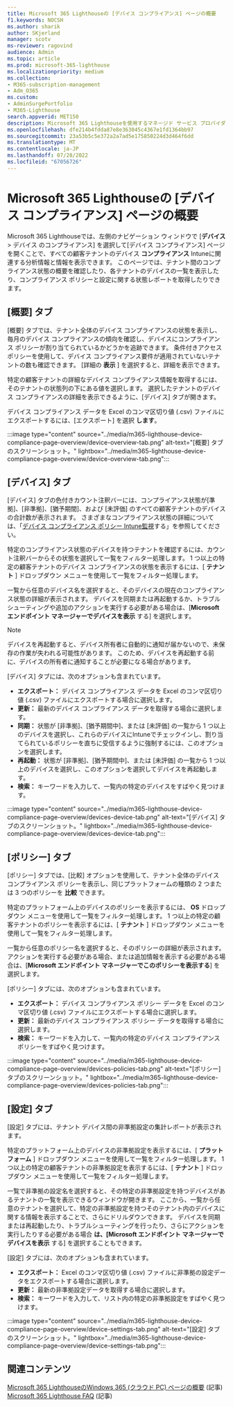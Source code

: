 ```yaml
---
title: Microsoft 365 Lighthouseの [デバイス コンプライアンス] ページの概要
f1.keywords: NOCSH
ms.author: sharik
author: SKjerland
manager: scotv
ms-reviewer: ragovind
audience: Admin
ms.topic: article
ms.prod: microsoft-365-lighthouse
ms.localizationpriority: medium
ms.collection:
- M365-subscription-management
- Adm_O365
ms.custom:
- AdminSurgePortfolio
- M365-Lighthouse
search.appverid: MET150
description: Microsoft 365 Lighthouseを使用するマネージド サービス プロバイダー (MSP) の場合は、デバイス コンプライアンス ページについて説明します。
ms.openlocfilehash: dfe214b4fdda87e8e363045c4367e1fd1364bb97
ms.sourcegitcommit: 23a53b5c5e372a2a7ad5e175850224d3d464f6dd
ms.translationtype: MT
ms.contentlocale: ja-JP
ms.lasthandoff: 07/28/2022
ms.locfileid: "67056726"
---
```

# <a name="overview-of-the-device-compliance-page-in-microsoft-365-lighthouse"></a>Microsoft 365 Lighthouseの [デバイス コンプライアンス] ページの概要

Microsoft 365 Lighthouseでは、左側のナビゲーション ウィンドウで [**デバイス** >  デバイス のコンプライアンス] を選択して[デバイス コンプライアンス] ページを開くことで、すべての顧客テナントのデバイス **コンプライアンス** Intuneに関連する分析情報と情報を表示できます。 このページでは、テナント間のコンプライアンス状態の概要を確認したり、各テナントのデバイスの一覧を表示したり、コンプライアンス ポリシーと設定に関する状態レポートを取得したりできます。

## <a name="overview-tab"></a>[概要] タブ  
  
[概要] タブでは、テナント全体のデバイス コンプライアンスの状態を表示し、毎月のデバイス コンプライアンスの傾向を確認し、デバイスにコンプライアンス ポリシーが割り当てられているかどうかを追跡できます。 条件付きアクセス ポリシーを使用して、デバイス コンプライアンス要件が適用されていないテナントの数も確認できます。 [詳細の **表示** ] を選択すると、詳細を表示できます。

特定の顧客テナントの詳細なデバイス コンプライアンス情報を取得するには、そのテナントの状態列の下にある値を選択します。 選択したテナントのデバイス コンプライアンスの詳細を表示できるように、[デバイス] タブが開きます。

デバイス コンプライアンス データを Excel のコンマ区切り値 (.csv) ファイルにエクスポートするには、[エクスポート] を選択 **します**。

:::image type="content" source="../media/m365-lighthouse-device-compliance-page-overview/device-overview-tab.png" alt-text="[概要] タブのスクリーンショット。" lightbox="../media/m365-lighthouse-device-compliance-page-overview/device-overview-tab.png":::

## <a name="devices-tab"></a>[デバイス] タブ

[デバイス] タブの色付きカウント注釈バーには、コンプライアンス状態が[準拠]、[非準拠]、[猶予期間]、および [未評価] のすべての顧客テナントのデバイスの合計数が表示されます。 さまざまなコンプライアンス状態の詳細については、「[デバイス コンプライアンス ポリシー Intune監視](/mem/intune/protect/compliance-policy-monitor)する」を参照してください。

特定のコンプライアンス状態のデバイスを持つテナントを確認するには、カウント注釈バーからその状態を選択して一覧をフィルター処理します。 1 つ以上の特定の顧客テナントのデバイス コンプライアンスの状態を表示するには、[ **テナント** ] ドロップダウン メニューを使用して一覧をフィルター処理します。

一覧から任意のデバイス名を選択すると、そのデバイスの現在のコンプライアンス状態の詳細が表示されます。 デバイスを同期または再起動するか、トラブルシューティングや追加のアクションを実行する必要がある場合は、[**Microsoft エンドポイント マネージャーでデバイスを表示** する] を選択します。

> [!NOTE]
> デバイスを再起動すると、デバイス所有者に自動的に通知が届かないので、未保存の作業が失われる可能性があります。 このため、デバイスを再起動する前に、デバイスの所有者に通知することが必要になる場合があります。

[デバイス] タブには、次のオプションも含まれています。

- **エクスポート：** デバイス コンプライアンス データを Excel のコンマ区切り値 (.csv) ファイルにエクスポートする場合に選択します。
- **更新：** 最新のデバイス コンプライアンス データを取得する場合に選択します。
- **同期：** 状態が [非準拠]、[猶予期間中]、または [未評価] の一覧から 1 つ以上のデバイスを選択し、これらのデバイスにIntuneでチェックインし、割り当てられているポリシーを直ちに受信するように強制するには、このオプションを選択します。
- **再起動：** 状態が [非準拠]、[猶予期間中]、または [未評価] の一覧から 1 つ以上のデバイスを選択し、このオプションを選択してデバイスを再起動します。
- **検索：** キーワードを入力して、一覧内の特定のデバイスをすばやく見つけます。
 
:::image type="content" source="../media/m365-lighthouse-device-compliance-page-overview/devices-device-tab.png" alt-text="[デバイス] タブのスクリーンショット。" lightbox="../media/m365-lighthouse-device-compliance-page-overview/devices-device-tab.png":::

## <a name="policies-tab"></a>[ポリシー] タブ

[ポリシー] タブでは、[比較] オプションを使用して、テナント全体のデバイス コンプライアンス ポリシーを表示し、同じプラットフォームの種類の 2 つまたは 3 つのポリシーを **比較** できます。

特定のプラットフォーム上のデバイスのポリシーを表示するには、 **OS** ドロップダウン メニューを使用して一覧をフィルター処理します。 1 つ以上の特定の顧客テナントのポリシーを表示するには、[ **テナント** ] ドロップダウン メニューを使用して一覧をフィルター処理します。

一覧から任意のポリシー名を選択すると、そのポリシーの詳細が表示されます。 アクションを実行する必要がある場合、または追加情報を表示する必要がある場合は、[**Microsoft エンドポイント マネージャーでこのポリシーを表示する**] を選択します。

[ポリシー] タブには、次のオプションも含まれています。

- **エクスポート：** デバイス コンプライアンス ポリシー データを Excel のコンマ区切り値 (.csv) ファイルにエクスポートする場合に選択します。
- **更新：** 最新のデバイス コンプライアンス ポリシー データを取得する場合に選択します。
- **検索：** キーワードを入力して、一覧内の特定のデバイス コンプライアンス ポリシーをすばやく見つけます。

:::image type="content" source="../media/m365-lighthouse-device-compliance-page-overview/devices-policies-tab.png" alt-text="[ポリシー] タブのスクリーンショット。" lightbox="../media/m365-lighthouse-device-compliance-page-overview/devices-policies-tab.png":::

## <a name="settings-tab"></a>[設定] タブ

[設定] タブには、テナント デバイス間の非準拠設定の集計レポートが表示されます。 

特定のプラットフォーム上のデバイスの非準拠設定を表示するには、[ **プラットフォーム** ] ドロップダウン メニューを使用して一覧をフィルター処理します。 1 つ以上の特定の顧客テナントの非準拠設定を表示するには、[ **テナント** ] ドロップダウン メニューを使用して一覧をフィルター処理します。

一覧で非準拠の設定名を選択すると、その特定の非準拠設定を持つデバイスがあるテナントの一覧を表示できるウィンドウが開きます。 ここから、一覧から任意のテナントを選択して、特定の非準拠設定を持つそのテナント内のデバイスに関する情報を表示することで、さらにドリルダウンできます。 デバイスを同期または再起動したり、トラブルシューティングを行ったり、さらにアクションを実行したりする必要がある場合 **は、[Microsoft エンドポイント マネージャーでデバイスを表示** する] を選択することもできます。

[設定] タブには、次のオプションも含まれています。

- **エクスポート：** Excel のコンマ区切り値 (.csv) ファイルに非準拠の設定データをエクスポートする場合に選択します。
- **更新：** 最新の非準拠設定データを取得する場合に選択します。
- **検索：** キーワードを入力して、リスト内の特定の非準拠設定をすばやく見つけます。

:::image type="content" source="../media/m365-lighthouse-device-compliance-page-overview/device-settings-tab.png" alt-text="[設定] タブのスクリーンショット。" lightbox="../media/m365-lighthouse-device-compliance-page-overview/device-settings-tab.png":::

## <a name="related-content"></a>関連コンテンツ

[Microsoft 365 LighthouseのWindows 365 (クラウド PC) ページの概要](m365-lighthouse-win365-page-overview.md) (記事)\
[Microsoft 365 Lighthouse FAQ](m365-lighthouse-faq.yml) (記事)
